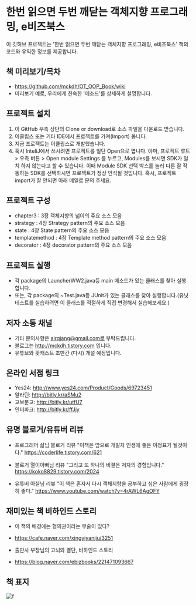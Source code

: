 # 한번 읽으면 두번 깨닫는 객체지향 프로그래밍, e비즈북스

이 깃허브 프로젝트는 '한번 읽으면 두번 깨닫는 객체지향 프로그래밍, e비즈북스' 책의 코드와 유익한 정보를 제공합니다.

## 책 미리보기/목차
* https://github.com/mckdh/OT_OOP_Book/wiki
* 미리보기 예로, 우리에게 친숙한 '메소드'를 상세하게 설명합니다.

## 프로젝트 설치
1. 이 GitHub 우측 상단의 Clone or download로 소스 파일을 다운로드 받습니다.
2. 이클립스 또는 기타 IDE에서 프로젝트를 가져(Import) 옵니다. 
3. 지금 프로젝트는 이클립스로 개발했습니다.
4. 혹시 InteliJ에서 쓰시려면 프로젝트를 일단 Open으로 엽니다.
아마, 프로젝트 루트 > 우측 버튼 > Open module Settings 를 누르고,
Modules를 보시면 SDK가 일치 하지 않는다고 할 수 있습니다.
이때 Module SDK 선택 박스를 눌러 다른 잘 작동하는 SDK를 선택하시면 프로젝트가 정상 인식될 것입니다.
혹시, 프로젝트 import가 잘 안되면 아래 메일로 문의 주세요.

## 프로젝트 구성
* chapter3 : 3장 객체지향의 넓이의 주요 소스 모음
* strategy : 4장 Strategy pattern의 주요 소스 모음
* state : 4장 State pattern의 주요 소스 모음
* templatemethod : 4장 Template method pattern의 주요 소스 모음
* decorator : 4장 decorator pattern의 주요 소스 모음

## 프로젝트 실행
* 각 package의 LauncherWW2.java등 main 메소드가 있는 클래스를 찾아 실행합니다.
* 또는, 각 package의 ~Test.java등 JUnit가 있는 클래스를 찾아 실행합니다.(유닛 테스트를 실습하려면 이 클래스를 적절하게 직접 변경해서 실습해보세요.)

## 저자 소통 채널
* 기타 문의사항은 airqjang@gmail.com로 부탁드립니다.
* 블로그는 http://mckdh.tistory.com 입니다.
* 유튜브와 팟캐스트 조만간 (다시) 개설 예정입니다.

## 온라인 서점 링크
* Yes24: http://www.yes24.com/Product/Goods/69723451
* 알라딘: http://bitly.kr/aSMu2
* 교보문고: http://bitly.kr/utfU7
* 인터파크: http://bitly.kr/ffJjy

## 유명 블로거/유튜버 리뷰
* 프로그래머 삶님 블로거 리뷰 
"이책은 앞으로 개발자 인생에 좋은 이정표가 될것이다."
https://coderlife.tistory.com/621

* 블로거 열이아빠님 리뷰
"그리고 또 하나의 비결은 저자의 경험입니다."
https://koko8829.tistory.com/2024

* 유튜버 아샬님 리뷰
"이 책은 혼자서 다시 객체지향을 공부하고 싶은 사람에게 굉장히 좋다."
https://www.youtube.com/watch?v=4rAWL6AgOFY

## 재미있는 책 비하인드 스토리
* 이 책의 배경에는 형의권이라는 무술이 있다?
* https://cafe.naver.com/xingyiyanjiu/3251

* 출판사 부장님의 고뇌와 결단, 비하인드 스토리
* https://blog.naver.com/ebizbooks/221471093667

## 책 표지
![f](https://user-images.githubusercontent.com/11452935/51438922-2c2a1a00-1cf6-11e9-8ae4-3308ba0b95c2.jpg)

